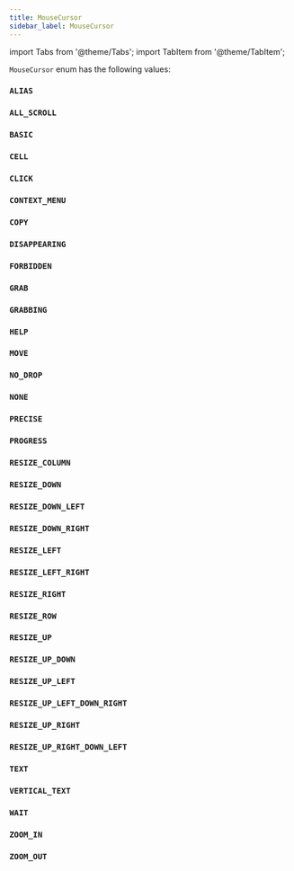 ```yaml
---
title: MouseCursor
sidebar_label: MouseCursor
---
```

import Tabs from '@theme/Tabs';
import TabItem from '@theme/TabItem';

`MouseCursor` enum has the following values:

### `ALIAS`
### `ALL_SCROLL`
### `BASIC`
### `CELL`
### `CLICK`
### `CONTEXT_MENU`
### `COPY`
### `DISAPPEARING`
### `FORBIDDEN`
### `GRAB`
### `GRABBING`
### `HELP`
### `MOVE`
### `NO_DROP`
### `NONE`
### `PRECISE`
### `PROGRESS`
### `RESIZE_COLUMN`
### `RESIZE_DOWN`
### `RESIZE_DOWN_LEFT`
### `RESIZE_DOWN_RIGHT`
### `RESIZE_LEFT`
### `RESIZE_LEFT_RIGHT`
### `RESIZE_RIGHT`
### `RESIZE_ROW`
### `RESIZE_UP`
### `RESIZE_UP_DOWN`
### `RESIZE_UP_LEFT`
### `RESIZE_UP_LEFT_DOWN_RIGHT`
### `RESIZE_UP_RIGHT`
### `RESIZE_UP_RIGHT_DOWN_LEFT`
### `TEXT`
### `VERTICAL_TEXT`
### `WAIT`
### `ZOOM_IN`
### `ZOOM_OUT`